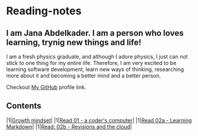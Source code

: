 # Reading-notes

## I am Jana Abdelkader. I am a person who loves learning, trynig new things and life!
I am a fresh physics graduate, and although I adore physics, I just can not stick to one thing for my entire life.  Therefore, I am very excited to be learning software development, learn new ways of thinking, researching more about it and becoming a better mind and a better person. 

Checkout [My GitHub](https://github.com/Jana998-alt) profile link.


## Contents
|1|[Growth mindset](https://github.com/Jana998-alt/reading-notes.git/Growthmindset)|
|1|[Read 01 - a coder's computer](https://github.com/Jana998-alt/reading-notes.git/Read01)|
|1|[Read 02a - Learning Markdown](https://github.com/Jana998-alt/reading-notes.git/Read02a)|
|1|[Read: 02b - Revisions and the cloud](https://github.com/Jana998-alt/reading-notes.git/Read02b)|